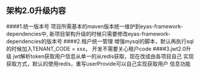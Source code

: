 ## 架构2.0升级内容
####1.统一版本号
项目所需基本的maven版本统一维护到eyas-framework-dependencies中,
新项目架构升级的时候只需要修改eyas-framework-dependencies的版本号
####2.租户统一管理
增强mysql的脚本，默认再执行sql的时候加入TENANT_CODE = xxx，
开发不需要关心租户code
####3.jwt2.0升级
jwt解析token获取用户信息从单一的从redis获取，现在改成由各项目自己
实现获取方式，默认的使用redis，重写userProvide可以自己实现获取用户
信息功能
